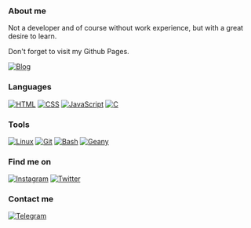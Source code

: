 ### About me
Not a developer and of course without work experience, but with a great desire to learn.

Don't forget to visit my Github Pages.

[![Blog](https://img.shields.io/badge/Iyankdesu.github.io-364f6b?style=for-the-badge)](https://iyankdesu.github.io/)

### Languages     
[![HTML](https://img.shields.io/badge/HTML-f6416c?style=for-the-badge)](https://html.com/)
[![CSS](https://img.shields.io/badge/CSS-46cdcf?style=for-the-badge)](http://www.css3.com/)
[![JavaScript](https://img.shields.io/badge/JavaScript-ffde7d?style=for-the-badge)](http://www.ecmascript.org/)
[![C](https://img.shields.io/badge/C-FF00FF?style=for-the-badge)](#)

### Tools
[![Linux](https://img.shields.io/badge/Linux-FF00FF?style=for-the-badge)](https://manjarolinux.org/) [![Git](https://img.shields.io/badge/Git-FF00FF?style=for-the-badge)](https://git-scm.com/)
[![Bash](https://img.shields.io/badge/Bash-FF00FF?style=for-the-badge)](https://www.gnu.org/software/bash/)
[![Geany](https://img.shields.io/badge/Geany-FF00FF?style=for-the-badge)](https://geany.org/)

### Find me on
[![Instagram](https://img.shields.io/badge/Instagram-FF00FF?style=for-the-badge)](https://instagram.com/iyankdesu)
[![Twitter](https://img.shields.io/badge/Twitter-FF00FF?style=for-the-badge)](https://twitter.com/iyankdesu)

### Contact me
[![Telegram](https://img.shields.io/badge/Telegram-FF00FF?style=for-the-badge)](https://t.me/iyankdesu)
